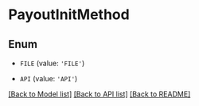 # PayoutInitMethod


## Enum

* `FILE` (value: `'FILE'`)

* `API` (value: `'API'`)

[[Back to Model list]](../README.md#documentation-for-models) [[Back to API list]](../README.md#documentation-for-api-endpoints) [[Back to README]](../README.md)


